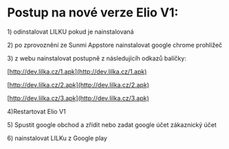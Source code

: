 # Postup na nové verze Elio V1:

1\) odinstalovat LILKU pokud je nainstalovaná

2\) po zprovoznění ze Sunmi Appstore nainstalovat google chrome prohlížeč

3\) z webu nainstalovat postupně z následujícíh odkazů balíčky:

[http://dev.lilka.cz/1.apk](http://dev.lilka.cz/1.apk)

[http://dev.lilka.cz/2.apk](http://dev.lilka.cz/2.apk)

[http://dev.lilka.cz/3.apk](http://dev.lilka.cz/3.apk)

4\)Restartovat Elio V1

5\) Spustit google obchod a zřídit nebo zadat google účet zákaznický účet

6\) nainstalovat LILKu z Google play






